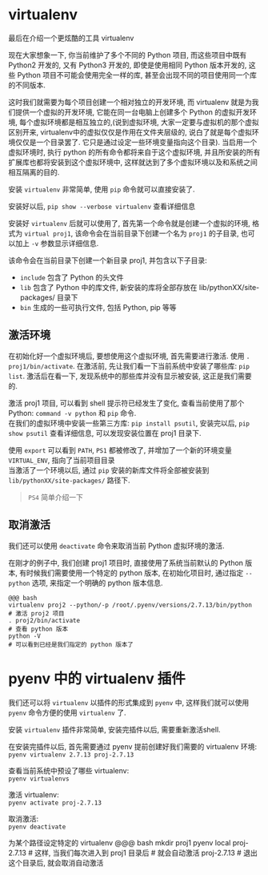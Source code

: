 # virtualenv

最后在介绍一个更炫酷的工具 virtualenv

现在大家想象一下, 你当前维护了多个不同的 Python 项目, 而这些项目中既有 Python2 开发的, 又有 Python3 开发的, 即使是使用相同 Python 版本开发的, 这些 Python 项目不可能会使用完全一样的库, 甚至会出现不同的项目使用同一个库的不同版本.

这时我们就需要为每个项目创建一个相对独立的开发环境, 而 virtualenv 就是为我们提供一个虚拟的开发环境, 它能在同一台电脑上创建多个 Python 的虚拟开发环境, 每个虚拟环境都是相互独立的,(说到虚拟环境, 大家一定要与虚拟机的那个虚拟区别开来, virtualenv中的虚拟仅仅是作用在文件夹层级的, 说白了就是每个虚拟环境仅仅是一个目录罢了. 它只是通过设定一些环境变量指向这个目录). 当启用一个虚拟环境时, 执行 python 的所有命令都将来自于这个虚拟环境, 并且所安装的所有扩展库也都将安装到这个虚拟环境中, 这样就达到了多个虚拟环境以及和系统之间相互隔离的目的.

安装 `virtualenv` 非常简单, 使用 `pip` 命令就可以直接安装了.

安装好以后, `pip show --verbose virtualenv` 查看详细信息

安装好 `virtualenv` 后就可以使用了, 首先第一个命令就是创建一个虚拟的环境, 格式为 `virtual proj1`, 该命令会在当前目录下创建一个名为 `proj1` 的子目录, 也可以加上 `-v` 参数显示详细信息.

该命令会在当前目录下创建一个新目录 proj1, 并包含以下子目录:

- `include` 包含了 Python 的头文件
- `lib` 包含了 Python 中的库文件, 新安装的库将全部存放在 lib/pythonXX/site-packages/ 目录下
- `bin` 生成的一些可执行文件, 包括 Python, pip 等等

## 激活环境

在初始化好一个虚拟环境后, 要想使用这个虚拟环境, 首先需要进行激活. 使用 `. proj1/bin/activate`. 在激活前, 先让我们看一下当前系统中安装了哪些库: `pip list`. 激活后在看一下, 发现系统中的那些库并没有显示被安装, 这正是我们需要的.

激活 proj1 项目, 可以看到 shell 提示符已经发生了变化, 查看当前使用了那个 Python: `command -v python` 和 `pip` 命令.  
在我们的虚拟环境中安装一些第三方库: `pip install psutil`, 安装完以后, `pip show psutil` 查看详细信息, 可以发现安装位置在 proj1 目录下.

使用 `export` 可以看到 `PATH`, `PS1` 都被修改了, 并增加了一个新的环境变量 `VIRTUAL_ENV`, 指向了当前项目目录  
当激活了一个环境以后, 通过 `pip` 安装的新库文件将全部被安装到 `lib/pythonXX/site-packages/` 路径下.

> `PS4` 简单介绍一下

## 取消激活
我们还可以使用 `deactivate` 命令来取消当前 Python 虚拟环境的激活.

在刚才的例子中, 我们创建 proj1 项目时, 直接使用了系统当前默认的 Python 版本, 有时候我们需要使用一个特定的 python 版本, 在初始化项目时, 通过指定 `--python` 选项, 来指定一个明确的 python 版本信息.

    @@@ bash
    virtualenv proj2 --python/-p /root/.pyenv/versions/2.7.13/bin/python
    # 激活 proj2 项目
    . proj2/bin/activate
    # 查看 python 版本
    python -V
    # 可以看到已经是我们指定的 python 版本了

# pyenv 中的 virtualenv 插件
我们还可以将 `virtualenv` 以插件的形式集成到 `pyenv` 中, 这样我们就可以使用 `pyenv` 命令方便的使用 `virtualenv` 了.

安装 `virtualenv` 插件非常简单, 安装完插件以后, 需要重新激活shell.

在安装完插件以后, 首先需要通过 pyenv 提前创建好我们需要的 virtualenv 环境:  
`pyenv virtualenv 2.7.13 proj-2.7.13`

查看当前系统中预设了哪些 virtualenv:  
`pyenv virtualenvs`

激活 virtualenv:  
`pyenv activate proj-2.7.13`

取消激活:  
`pyenv deactivate`

为某个路径设定特定的 virtualenv
    @@@ bash
    mkdir proj1
    pyenv local proj-2.7.13
    # 这样, 当我们每次进入到 proj1 目录后
    # 就会自动激活 proj-2.7.13
    # 退出这个目录后, 就会取消自动激活